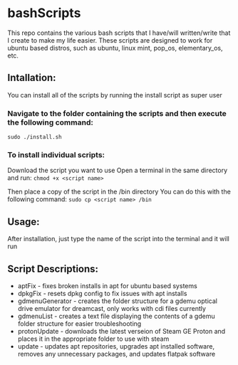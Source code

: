 # bashScripts
This repo contains the various bash scripts that I have/will written/write that I create to make my life easier.
These scripts are designed to work for ubuntu based distros, such as ubuntu, linux mint, pop_os, elementary_os, etc.

## Intallation:
You can install all of the scripts by running the install script as super user

### Navigate to the folder containing the scripts and then execute the following command:
``` sudo ./install.sh ```

### To install individual scripts:
Download the script you want to use
Open a terminal in the same directory and run: ``` chmod +x <script name> ```

Then place a copy of the script in the /bin directory
You can do this with the following command: ``` sudo cp <script name> /bin ```

## Usage:
After installation, just type the name of the script into the terminal and it will run

## Script Descriptions:
* aptFix - fixes broken installs in apt for ubuntu based systems
* dpkgFix - resets dpkg config to fix issues with apt installs
* gdmenuGenerator - creates the folder structure for a gdemu optical drive emulator for dreamcast, only works with cdi files currently
* gdmenuList - creates a text file displaying the contents of a gdemu folder structure for easier troubleshooting
* protonUpdate - downloads the latest verseion of Steam GE Proton and places it in the appropriate folder to use with steam
* update - updates apt repositories, upgrades apt installed software, removes any unnecessary packages, and updates flatpak software